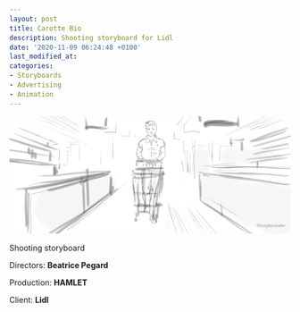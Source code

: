 ```yaml
---
layout: post
title: Carotte Bio
description: Shooting storyboard for Lidl
date: '2020-11-09 06:24:48 +0100'
last_modified_at:
categories:
- Storyboards
- Advertising
- Animation
---
```

![Carotte Bio](/images/Lidl_Carottes_Bio.gif)

Shooting storyboard

Directors: **Beatrice Pegard**

Production: **HAMLET**

Client: **Lidl**
